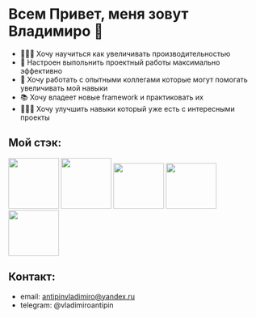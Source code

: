 # Всем Привет, меня зовут Владимиро 👋

* 👨🏻‍💻 Хочу научиться как увеличивать производительностью 
* 💼 Настроен выпольнить проектный работы максимально эффективно 
* 🤝 Хочу работать с опытными коллегами которые могут помогать увеличивать мой навыки 
* 📚 Хочу владеет новые framework и практиковать их
* 🦸🏻‍♂️ Хочу улучшить навыки который уже есть с интересными проекты

## Мой стэк:
<img src="https://upload.wikimedia.org/wikipedia/commons/thumb/6/61/HTML5_logo_and_wordmark.svg/512px-HTML5_logo_and_wordmark.svg.png" width="100" height="100">  <img src="https://upload.wikimedia.org/wikipedia/commons/thumb/d/d5/CSS3_logo_and_wordmark.svg/1452px-CSS3_logo_and_wordmark.svg.png" height="100">  <img src="https://upload.wikimedia.org/wikipedia/commons/thumb/6/6a/JavaScript-logo.png/800px-JavaScript-logo.png" width="100" width="80" height="90"> <img src="https://logospng.org/download/react/logo-react-256.png" width="100" width="80" height="90"> <img src="https://cdn.iconscout.com/icon/free/png-256/typescript-1174965.png" width="100" width="80" height="90">

## Контакт:
* email: antipinvladimiro@yandex.ru
* telegram: @vladimiroantipin
